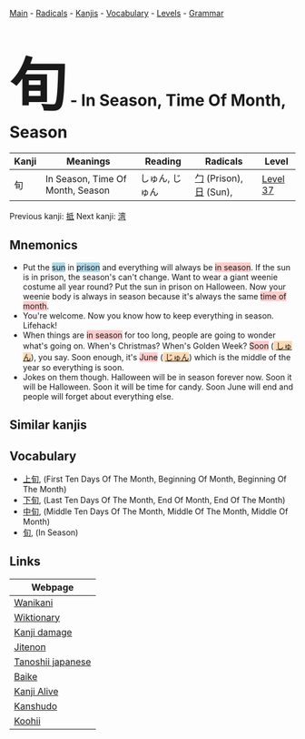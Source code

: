 <style> bigfont {font-size: 100px}</style>
[Main](../README.md) -
[Radicals](../radicals.md) -
[Kanjis](../kanjis.md) -
[Vocabulary](../vocabulary.md) -
[Levels](../levels.md) -
[Grammar](../grammar.md)
# <bigfont> 旬</bigfont> - In Season, Time Of Month, Season 

| Kanji | Meanings | Reading | Radicals | Level |
| --- | --- | --- | --- | --- |
| 旬 | In Season, Time Of Month, Season | しゅん, じゅん | [勹](../radicals/勹.md) (Prison), [日](../radicals/日.md) (Sun),  | [Level 37](../levels/wk_level37.md) |

Previous kanji: [抵](抵.md) Next kanji: [湾](湾.md) 

## Mnemonics
 * Put the <span style="background-color:#ADD8E6"> sun</span> in <span style="background-color:#ADD8E6"> prison</span> and everything will always be <span style="background-color:#ffcccb"> in season</span>. If the sun is in prison, the season's can't change. Want to wear a giant weenie costume all year round? Put the sun in prison on Halloween. Now your weenie body is always in season because it's always the same <span style="background-color:#ffcccb"> time of month</span>.
* You're welcome. Now you know how to keep everything in season. Lifehack!
* When things are <span style="background-color:#ffcccb"> in season</span> for too long, people are going to wonder what's going on. When's Christmas? When's Golden Week? <span style="background-color:#ffcccb"> Soon</span> (<span style="background-color:#fed8b1"> [しゅん](https://jisho.org/search/しゅん)</span>), you say. Soon enough, it's <span style="background-color:#ffcccb"> June</span> (<span style="background-color:#fed8b1"> [じゅん](https://jisho.org/search/じゅん)</span>) which is the middle of the year so everything is soon.
* Jokes on them though. Halloween will be in season forever now. Soon it will be Halloween. Soon it will be time for candy. Soon June will end and people will forget about everything else.


## Similar kanjis
 


## Vocabulary
 * [上旬](../vocabulary/旬.md), (First Ten Days Of The Month, Beginning Of Month, Beginning Of The Month)
* [下旬](../vocabulary/旬.md), (Last Ten Days Of The Month, End Of Month, End Of The Month)
* [中旬](../vocabulary/旬.md), (Middle Ten Days Of The Month, Middle Of The Month, Middle Of Month)
* [旬](../vocabulary/旬.md), (In Season)



## Links 

| Webpage |
| --- |
| [Wanikani          ](https://www.wanikani.com/kanji/旬) |
| [Wiktionary        ](https://en.wiktionary.org/wiki/旬) |
| [Kanji damage      ](http://www.kanjidamage.com/kanji/search?utf8=✓&q=旬) |
| [Jitenon           ](https://jitenon.com/kanji/旬) |
| [Tanoshii japanese ](https://www.tanoshiijapanese.com/dictionary/kanji.cfm?k=旬) |
| [Baike             ](https://baike.baidu.com/item/旬) |
| [Kanji Alive       ](https://app.kanjialive.com/旬) |
| [Kanshudo          ](https://www.kanshudo.com/searchmn?q=旬) |
| [Koohii            ](https://kanji.koohii.com/study/kanji/旬) |
